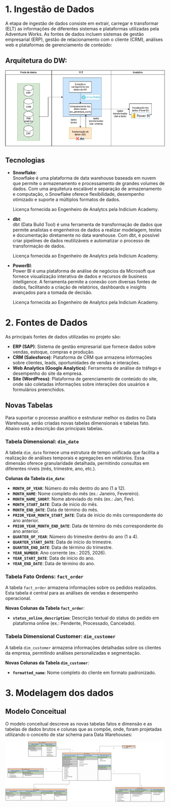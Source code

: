 # 1. Ingestão de Dados

A etapa de ingestão de dados consiste em extrair, carregar e transformar (ELT)  as informações de diferentes sistemas e plataformas utilizadas pela Adventure Works. As fontes de dados incluem sistemas de gestão empresarial (ERP), gestão de relacionamento com o cliente (CRM), análises web e plataformas de gerenciamento de conteúdo:

## Arquitetura do DW:

![Processo do DW](img/aw_processos.jpg)

## Tecnologias

- **Snowflake**:  
  Snowflake é uma plataforma de data warehouse baseada em nuvem que permite o armazenamento e processamento de grandes volumes de dados. Com uma arquitetura escalável e separação de armazenamento e computação, o Snowflake oferece flexibilidade, desempenho otimizado e suporte a múltiplos formatos de dados.

  Licença fornecida ao Engenheiro de Analytcs pela Indicium Academy.

- **dbt**:  
  dbt (Data Build Tool) é uma ferramenta de transformação de dados que permite analistas e engenheiros de dados a realizar modelagem, testes e documentação diretamente no data warehouse. Com dbt, é possível criar pipelines de dados reutilizáveis e automatizar o processo de transformação de dados.

    Licença fornecida ao Engenheiro de Analytcs pela Indicium Academy.

- **PowerBI**:  
  Power BI é uma plataforma de análise de negócios da Microsoft que fornece visualização interativa de dados e recursos de business intelligence. A ferramenta permite a conexão com diversas fontes de dados, facilitando a criação de relatórios, dashboards e insights avançados para a tomada de decisão.

    Licença fornecida ao Engenheiro de Analytcs pela Indicium Academy.

# 2. Fontes de Dados
As principais fontes de dados utilizadas no projeto são:

- **ERP (SAP)**: Sistema de gestão empresarial que fornece dados sobre vendas, estoque, compras e produção.
- **CRM (Salesforce)**: Plataforma de CRM que armazena informações sobre clientes, leads, oportunidades de vendas e interações.
- **Web Analytics (Google Analytics)**: Ferramenta de análise de tráfego e desempenho do site da empresa.
- **Site (WordPress)**: Plataforma de gerenciamento de conteúdo do site, onde são coletadas informações sobre interações dos usuários e formulários preenchidos.

## Novas Tabelas
Para suportar o processo analítico e estruturar melhor os dados no Data Warehouse, serão criadas novas tabelas dimensionais e tabelas fato. Abaixo está a descrição das principais tabelas.

### Tabela Dimensional: `dim_date`
A tabela `dim_date` fornece uma estrutura de tempo unificada que facilita a realização de análises temporais e agregações em relatórios. Essa dimensão oferece granularidade detalhada, permitindo consultas em diferentes níveis (mês, trimestre, ano, etc.).

**Colunas da Tabela `dim_date`**:

- **`MONTH_OF_YEAR`**: Número do mês dentro do ano (1 a 12).
- **`MONTH_NAME`**: Nome completo do mês (ex.: Janeiro, Fevereiro).
- **`MONTH_NAME_SHORT`**: Nome abreviado do mês (ex.: Jan, Fev).
- **`MONTH_START_DATE`**: Data de início do mês.
- **`MONTH_END_DATE`**: Data de término do mês.
- **`PRIOR_YEAR_MONTH_START_DATE`**: Data de início do mês correspondente do ano anterior.
- **`PRIOR_YEAR_MONTH_END_DATE`**: Data de término do mês correspondente do ano anterior.
- **`QUARTER_OF_YEAR`**: Número do trimestre dentro do ano (1 a 4).
- **`QUARTER_START_DATE`**: Data de início do trimestre.
- **`QUARTER_END_DATE`**: Data de término do trimestre.
- **`YEAR_NUMBER`**: Ano corrente (ex.: 2025, 2026).
- **`YEAR_START_DATE`**: Data de início do ano.
- **`YEAR_END_DATE`**: Data de término do ano.

### Tabela Fato Ordens: `fact_order`
A tabela `fact_order` armazena informações sobre os pedidos realizados. Esta tabela é central para as análises de vendas e desempenho operacional.

**Novas Colunas da Tabela `fact_order`**:

- **`status_online_description`**: Descrição textual do status do pedido em plataforma online (ex.: Pendente, Processado, Cancelado).

### Tabela Dimensional Customer: `dim_customer`
A tabela `dim_customer` armazena informações detalhadas sobre os clientes da empresa, permitindo análises personalizadas e segmentação.

**Novas Colunas da Tabela `dim_customer`**:

- **`formatted_name`**: Nome completo do cliente em formato padronizado.


# 3. Modelagem dos dados

## Modelo Conceitual

O modelo conceitual descreve as novas tabelas fatos e dimensão e as tabelas de dados brutos e colunas que as compôe, onde, foram projetadas utilizando o conceito de star schema para Data Warehouses:

![Modelo Conceitual](img/aw_modelo_conceitual.jpg)



